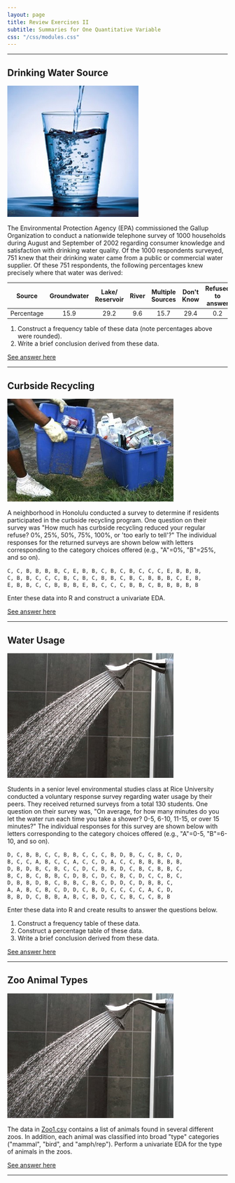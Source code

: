 ```yaml
---
layout: page
title: Review Exercises II
subtitle: Summaries for One Quantitative Variable
css: "/css/modules.css"
---
```


----

## Drinking Water Source
<img src="zimgs/drinking_water.jpg" alt="" class="img-right">

The Environmental Protection Agency (EPA) commissioned the Gallup Organization to conduct a nationwide telephone survey of 1000 households during August and September of 2002 regarding consumer knowledge and satisfaction with drinking water quality. Of the 1000 respondents surveyed, 751 knew that their drinking water came from a public or commercial water supplier. Of these 751 respondents, the following percentages knew precisely where that water was derived:

| Source     | Groundwater | Lake/ Reservoir | River | Multiple Sources | Don't Know | Refused to answer |
|------------|:-----------:|:--------------:|:-----:|:----------------:|:----------:|:-----------------:|
| Percentage |     15.9    |      29.2      |  9.6  |        15.7      |    29.4    |        0.2        |

1. Construct a frequency table of these data (note percentages above were rounded).
1. Write a brief conclusion derived from these data.

[See answer here](zRevExAns/UEDACat.html#drinking-water-source)

----

## Curbside Recycling
<img src="zimgs/curbside_recycling.jpg" alt="Curbside Recycling" class="img-right">

A neighborhood in Honolulu conducted a survey to determine if residents participated in the curbside recycling program. One question on their survey was "How much has curbside recycling reduced your regular refuse? 0%, 25%, 50%, 75%, 100%, or 'too early to tell'?" The individual responses for the returned surveys are shown below with letters corresponding to the category choices offered (e.g., "A"=0%, "B"=25%, and so on).

```
C, C, B, B, B, B, C, E, B, B, C, B, C, B, C, C, C, E, B, B, B,
C, B, B, C, C, C, B, C, B, C, B, B, C, B, C, B, B, B, C, E, B,
E, B, B, C, C, B, B, B, E, B, C, C, C, B, B, C, B, B, B, B, B
```

Enter these data into R and construct a univariate EDA.

[See answer here](zRevExAns/UEDACat.html#curbside-recycling)

----

## Water Usage
<img src="zimgs/shower_water.jpg" alt="Shower Water" class="img-right">

Students in a senior level environmental studies class at Rice University conducted a voluntary response survey regarding water usage by their peers. They received returned surveys from a total 130 students. One question on their survey was, "On average, for how many minutes do you let the water run each time you take a shower? 0-5, 6-10, 11-15, or over 15 minutes?" The individual responses for this survey are shown below with letters corresponding to the category choices offered (e.g., "A"=0-5, "B"=6-10, and so on).

```
D, C, B, B, C, C, B, B, C, C, C, B, D, B, C, C, B, C, D,
B, C, C, A, B, C, C, A, C, C, D, A, C, C, B, B, B, B, B,
D, B, D, B, C, B, C, C, D, C, B, B, D, C, B, C, B, B, C,
B, C, B, C, B, B, C, D, B, C, D, C, B, C, D, C, C, B, C,
D, B, B, D, B, C, B, B, C, B, C, D, D, C, D, B, B, C,
A, A, B, C, B, C, D, D, C, B, D, C, C, C, C, A, C, D,
B, B, D, C, B, B, A, B, C, B, D, C, C, B, C, C, B, B
```

Enter these data into R and create results to answer the questions below.

1. Construct a frequency table of these data.
1. Construct a percentage table of these data.
1. Write a brief conclusion derived from these data.

[See answer here](zRevExAns/UEDACat.html#water-usage)

----

## Zoo Animal Types
<img src="zimgs/shower_water.jpg" alt="Shower Water" class="img-right">

The data in [Zoo1.csv](https://raw.githubusercontent.com/droglenc/NCData/master/Zoo1.csv) contains a list of animals found in several different zoos. In addition, each animal was classified into broad "type" categories ("mammal", "bird", and "amph/rep"). Perform a univariate EDA for the type of animals in the zoos.

[See answer here](zRevExAns/UEDACat.html#zoo-animal-types)

----
